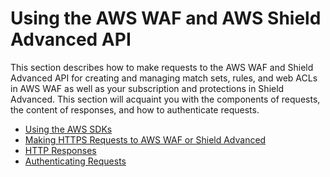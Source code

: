 # Using the AWS WAF and AWS Shield Advanced API<a name="waf-api-using"></a>

This section describes how to make requests to the AWS WAF and Shield Advanced API for creating and managing match sets, rules, and web ACLs in AWS WAF as well as your subscription and protections in Shield Advanced\. This section will acquaint you with the components of requests, the content of responses, and how to authenticate requests\.


+ [Using the AWS SDKs](waf-api-sdk.md)
+ [Making HTTPS Requests to AWS WAF or Shield Advanced](waf-api-making-requests.md)
+ [HTTP Responses](waf-api-making-requests-response.md)
+ [Authenticating Requests](authenticating-requests.md)